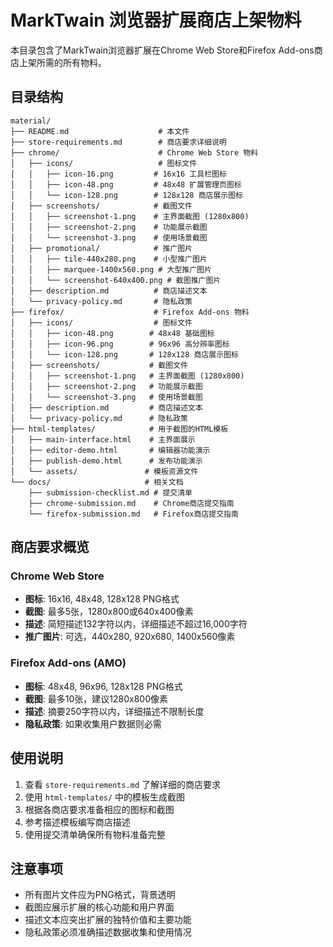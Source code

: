 # MarkTwain 浏览器扩展商店上架物料

本目录包含了MarkTwain浏览器扩展在Chrome Web Store和Firefox Add-ons商店上架所需的所有物料。

## 目录结构

```
material/
├── README.md                    # 本文件
├── store-requirements.md        # 商店要求详细说明
├── chrome/                      # Chrome Web Store 物料
│   ├── icons/                   # 图标文件
│   │   ├── icon-16.png         # 16x16 工具栏图标
│   │   ├── icon-48.png         # 48x48 扩展管理页图标
│   │   └── icon-128.png        # 128x128 商店展示图标
│   ├── screenshots/            # 截图文件
│   │   ├── screenshot-1.png    # 主界面截图 (1280x800)
│   │   ├── screenshot-2.png    # 功能展示截图
│   │   └── screenshot-3.png    # 使用场景截图
│   ├── promotional/            # 推广图片
│   │   ├── tile-440x280.png    # 小型推广图片
│   │   ├── marquee-1400x560.png # 大型推广图片
│   │   └── screenshot-640x400.png # 截图推广图片
│   ├── description.md          # 商店描述文本
│   └── privacy-policy.md       # 隐私政策
├── firefox/                    # Firefox Add-ons 物料
│   ├── icons/                  # 图标文件
│   │   ├── icon-48.png        # 48x48 基础图标
│   │   ├── icon-96.png        # 96x96 高分辨率图标
│   │   └── icon-128.png       # 128x128 商店展示图标
│   ├── screenshots/           # 截图文件
│   │   ├── screenshot-1.png   # 主界面截图 (1280x800)
│   │   ├── screenshot-2.png   # 功能展示截图
│   │   └── screenshot-3.png   # 使用场景截图
│   ├── description.md         # 商店描述文本
│   └── privacy-policy.md      # 隐私政策
├── html-templates/            # 用于截图的HTML模板
│   ├── main-interface.html    # 主界面展示
│   ├── editor-demo.html       # 编辑器功能演示
│   ├── publish-demo.html      # 发布功能演示
│   └── assets/               # 模板资源文件
└── docs/                     # 相关文档
    ├── submission-checklist.md # 提交清单
    ├── chrome-submission.md    # Chrome商店提交指南
    └── firefox-submission.md   # Firefox商店提交指南
```

## 商店要求概览

### Chrome Web Store

- **图标**: 16x16, 48x48, 128x128 PNG格式
- **截图**: 最多5张，1280x800或640x400像素
- **描述**: 简短描述132字符以内，详细描述不超过16,000字符
- **推广图片**: 可选，440x280, 920x680, 1400x560像素

### Firefox Add-ons (AMO)

- **图标**: 48x48, 96x96, 128x128 PNG格式
- **截图**: 最多10张，建议1280x800像素
- **描述**: 摘要250字符以内，详细描述不限制长度
- **隐私政策**: 如果收集用户数据则必需

## 使用说明

1. 查看 `store-requirements.md` 了解详细的商店要求
2. 使用 `html-templates/` 中的模板生成截图
3. 根据各商店要求准备相应的图标和截图
4. 参考描述模板编写商店描述
5. 使用提交清单确保所有物料准备完整

## 注意事项

- 所有图片文件应为PNG格式，背景透明
- 截图应展示扩展的核心功能和用户界面
- 描述文本应突出扩展的独特价值和主要功能
- 隐私政策必须准确描述数据收集和使用情况
